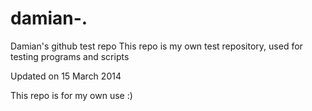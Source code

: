 damian-.
========

Damian's github test repo
This repo is my own test repository, used for testing programs and scripts

Updated on 15 March 2014

This repo is for my own use :)
